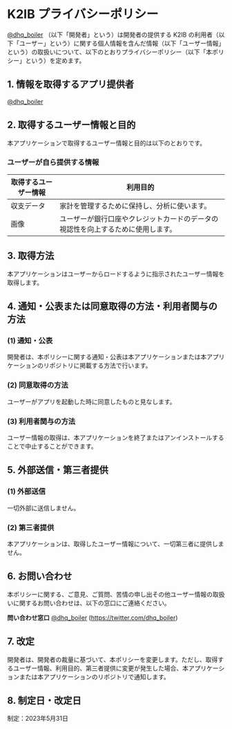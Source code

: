 
# K2IB プライバシーポリシー

[@dhq_boiler](https://twitter.com/dhq_boiler) （以下「開発者」という）は開発者の提供する K2IB の利用者（以下「ユーザー」という）に関する個人情報を含んだ情報（以下「ユーザー情報」という）の取扱いについて、以下のとおりプライバシーポリシー（以下「本ポリシー」という）を定めます。

## 1. 情報を取得するアプリ提供者

[@dhq_boiler](https://twitter.com/dhq_boiler) 

## 2. 取得するユーザー情報と目的

本アプリケーションで取得するユーザー情報と目的は以下のとおりです。

### ユーザーが自ら提供する情報

|取得するユーザー情報|利用目的|
|-|-|
|収支データ|家計を管理するために保持し、分析に使います。|
|画像|ユーザーが銀行口座やクレジットカードのデータの視認性を向上するために使用します。|


## 3. 取得方法

本アプリケーションはユーザーからロードするように指示されたユーザー情報を取得します。

## 4. 通知・公表または同意取得の方法・利用者関与の方法

### (1) 通知・公表

開発者は、本ポリシーに関する通知・公表は本アプリケーションまたは本アプリケーションのリポジトリに掲載する方法で行います。

### (2) 同意取得の方法

ユーザーがアプリを起動した時に同意したものと見なします。

### (3) 利用者関与の方法

ユーザー情報の取得は、本アプリケーションを終了またはアンインストールすることで中止することができます。

## 5. 外部送信・第三者提供

### (1) 外部送信

一切外部に送信しません。

### (2) 第三者提供

本アプリケーションは、取得したユーザー情報について、一切第三者に提供しません。

## 6. お問い合わせ

本ポリシーに関する、ご意見、ご質問、苦情の申し出その他ユーザー情報の取扱いに関するお問い合わせは、以下の窓口にご連絡ください。

**問い合わせ窓口**
[@dhq_boiler](https://twitter.com/dhq_boiler) (https://twitter.com/dhq_boiler)

## 7. 改定

開発者は、開発者の裁量に基づいて、本ポリシーを変更します。ただし、取得するユーザー情報、利用目的、第三者提供に変更が発生した場合、本アプリケーションまたは本アプリケーションのリポジトリで通知します。

## 8. 制定日・改定日

制定：2023年5月31日